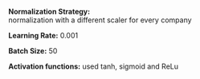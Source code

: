 **Normalization Strategy:**  
normalization with a different scaler for every company

**Learning Rate:** 0.001

**Batch Size:** 50

**Activation functions:** used tanh, sigmoid and ReLu
